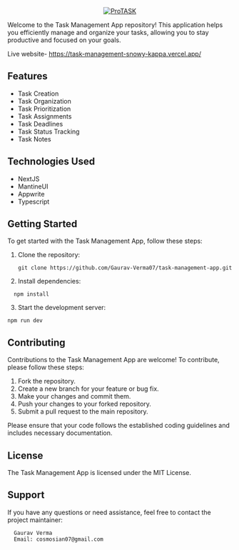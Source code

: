 


<p align='center'><a href='https://task-management-app-nine-kappa.vercel.app/'><img src="https://i.ibb.co/CbxpRrh/ProTASK.png" alt="ProTASK" border="0"></a>
</p>



Welcome to the Task Management App repository! This application helps you efficiently manage and organize your tasks, allowing you to stay productive and focused on your goals.

Live website- https://task-management-snowy-kappa.vercel.app/


## Features

- Task Creation
- Task Organization
- Task Prioritization
- Task Assignments
- Task Deadlines
- Task Status Tracking
- Task Notes

## Technologies Used
- NextJS
- MantineUI
- Appwrite
- Typescript

## Getting Started

To get started with the Task Management App, follow these steps:

1. Clone the repository:

   ```
   git clone https://github.com/Gaurav-Verma07/task-management-app.git
   ```
2. Install dependencies:

  ```
    npm install
  ```

3. Start the development server:

  ```
  npm run dev
  ```


## Contributing 
Contributions to the Task Management App are welcome! To contribute, please follow these steps:

1. Fork the repository.
2. Create a new branch for your feature or bug fix.
3. Make your changes and commit them.
4. Push your changes to your forked repository.
5. Submit a pull request to the main repository.

 Please ensure that your code follows the established coding guidelines and includes necessary documentation.

 ## License
  The Task Management App is licensed under the MIT License.

 ## Support
  If you have any questions or need assistance, feel free to contact the project maintainer:

      Gaurav Verma
      Email: cosmosian07@gmail.com
